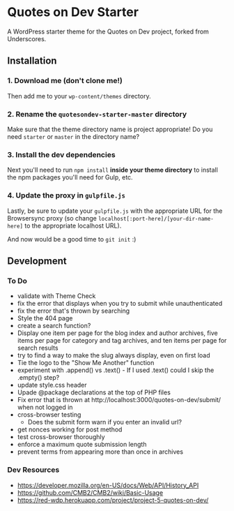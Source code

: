 # Quotes on Dev Starter

A WordPress starter theme for the Quotes on Dev project, forked from Underscores.

## Installation

### 1. Download me (don't clone me!)

Then add me to your `wp-content/themes` directory.

### 2. Rename the `quotesondev-starter-master` directory

Make sure that the theme directory name is project appropriate! Do you need `starter` or `master` in the directory name?

### 3. Install the dev dependencies

Next you'll need to run `npm install` **inside your theme directory** to install the npm packages you'll need for Gulp, etc.

### 4. Update the proxy in `gulpfile.js`

Lastly, be sure to update your `gulpfile.js` with the appropriate URL for the Browsersync proxy (so change `localhost[:port-here]/[your-dir-name-here]` to the appropriate localhost URL).

And now would be a good time to `git init` :)


## Development

### To Do

- validate with Theme Check
- fix the error that displays when you try to submit while unauthenticated
- fix the error that's thrown by searching
- Style the 404 page
- create a search function?
- Display one item per page for the blog index and author archives, five items per page for category and tag archives, and ten items per page for search results
- try to find a way to make the slug always display, even on first load
- Tie the logo to the "Show Me Another" function
- experiment with .append() vs .text() - If I used .text() could I skip the .empty() step?
- update style.css header
- Upade @package declarations at the top of PHP files
- Fix error that is thrown at http://localhost:3000/quotes-on-dev/submit/ when not logged in
- cross-browser testing
	- Does the submit form warn if you enter an invalid url?
- get nonces working for post method
- test cross-browser thoroughly
- enforce a maximum quote submission length
- prevent terms from appearing more than once in archives


### Dev Resources

- https://developer.mozilla.org/en-US/docs/Web/API/History_API
- https://github.com/CMB2/CMB2/wiki/Basic-Usage
- https://red-wdp.herokuapp.com/project/project-5-quotes-on-dev/